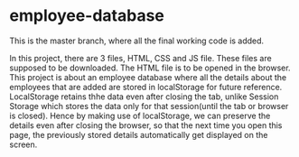 # employee-database
This is the master branch, where all the final working code is added.

In this project, there are 3 files, HTML, CSS and JS file. These files are supposed to be downloaded. The HTML file is to be opened in the browser. This project is about an employee database where all the details about the employees that are added are stored in localStorage for future reference. LocalStorage retains thhe data even after closing the tab, unlike Session Storage which stores the data only for that session(until the tab or browser is closed). Hence by making use of localStorage, we can preserve the details even after closing the browser, so that the next time you open this page, the previously stored details automatically get displayed on the screen.
